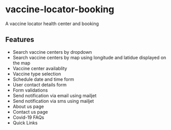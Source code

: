 # vaccine-locator-booking
A vaccine locator health center and booking

## Features
- Search vaccine centers by dropdown
- Search vaccine centers by map using longitude and latidue displayed on the map
- Vaccine center availablity
- Vaccine type selection
- Schedule date and time form
- User contact details form
- Form validations
- Send notification via email using mailjet
- Send notification via sms using mailjet
- About us page
- Contact us page
- Covid-19 FAQs
- Quick Links

